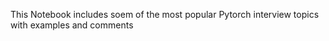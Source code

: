 This Notebook includes soem of the most popular Pytorch interview topics with examples and comments 
